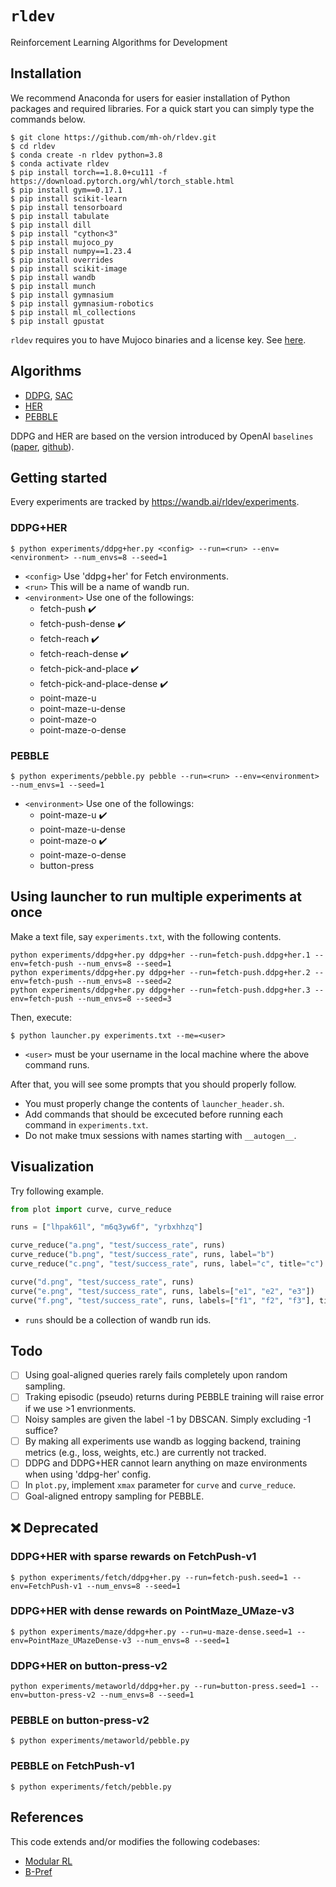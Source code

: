 # ``rldev``
Reinforcement Learning Algorithms for Development

## Installation

We recommend Anaconda for users for easier installation of Python packages and required libraries.
For a quick start you can simply type the commands below.

```console
$ git clone https://github.com/mh-oh/rldev.git
$ cd rldev
$ conda create -n rldev python=3.8
$ conda activate rldev
$ pip install torch==1.8.0+cu111 -f https://download.pytorch.org/whl/torch_stable.html
$ pip install gym==0.17.1
$ pip install scikit-learn
$ pip install tensorboard
$ pip install tabulate
$ pip install dill
$ pip install "cython<3"
$ pip install mujoco_py
$ pip install numpy==1.23.4
$ pip install overrides
$ pip install scikit-image
$ pip install wandb
$ pip install munch
$ pip install gymnasium
$ pip install gymnasium-robotics
$ pip install ml_collections
$ pip install gpustat
```

``rldev`` requires you to have Mujoco binaries and a license key.
See [here](https://github.com/openai/mujoco-py#obtaining-the-binaries-and-license-key).

## Algorithms

* [DDPG](https://arxiv.org/abs/1509.02971), [SAC](https://arxiv.org/abs/1812.05905)
* [HER](https://arxiv.org/abs/1802.09464)
* [PEBBLE](https://arxiv.org/abs/2106.05091)

DDPG and HER are based on the version introduced by OpenAI ``baselines`` ([paper](https://arxiv.org/abs/1802.09464), [github](https://github.com/openai/baselines)).

## Getting started

Every experiments are tracked by https://wandb.ai/rldev/experiments.

### DDPG+HER
```console
$ python experiments/ddpg+her.py <config> --run=<run> --env=<environment> --num_envs=8 --seed=1
```
* ``<config>`` Use 'ddpg+her' for Fetch environments.
* ``<run>`` This will be a name of wandb run.
* ``<environment>`` Use one of the followings:
  * fetch-push :heavy_check_mark:
  * fetch-push-dense :heavy_check_mark:
  * fetch-reach :heavy_check_mark:
  * fetch-reach-dense :heavy_check_mark:
  * fetch-pick-and-place :heavy_check_mark:
  * fetch-pick-and-place-dense :heavy_check_mark:
  * point-maze-u
  * point-maze-u-dense
  * point-maze-o
  * point-maze-o-dense

### PEBBLE
```console
$ python experiments/pebble.py pebble --run=<run> --env=<environment> --num_envs=1 --seed=1
```
* ``<environment>`` Use one of the followings:
  * point-maze-u :heavy_check_mark:
  * point-maze-u-dense
  * point-maze-o :heavy_check_mark:
  * point-maze-o-dense
  * button-press

## Using launcher to run multiple experiments at once

Make a text file, say ``experiments.txt``, with the following contents.
```
python experiments/ddpg+her.py ddpg+her --run=fetch-push.ddpg+her.1 --env=fetch-push --num_envs=8 --seed=1
python experiments/ddpg+her.py ddpg+her --run=fetch-push.ddpg+her.2 --env=fetch-push --num_envs=8 --seed=2
python experiments/ddpg+her.py ddpg+her --run=fetch-push.ddpg+her.3 --env=fetch-push --num_envs=8 --seed=3
```

Then, execute:
```console
$ python launcher.py experiments.txt --me=<user>
```
- ``<user>`` must be your username in the local machine where the above command runs.

After that, you will see some prompts that you should properly follow.

- You must properly change the contents of ``launcher_header.sh``.
- Add commands that should be excecuted before running each command in ``experiments.txt``.
- Do not make tmux sessions with names starting with ``__autogen__``.

## Visualization

Try following example.

```python
from plot import curve, curve_reduce

runs = ["lhpak61l", "m6q3yw6f", "yrbxhhzq"]

curve_reduce("a.png", "test/success_rate", runs)
curve_reduce("b.png", "test/success_rate", runs, label="b")
curve_reduce("c.png", "test/success_rate", runs, label="c", title="c")

curve("d.png", "test/success_rate", runs)
curve("e.png", "test/success_rate", runs, labels=["e1", "e2", "e3"])
curve("f.png", "test/success_rate", runs, labels=["f1", "f2", "f3"], title="f")
```
- ``runs`` should be a collection of wandb run ids.

## Todo

- [ ] Using goal-aligned queries rarely fails completely upon random sampling.
- [ ] Traking episodic (pseudo) returns during PEBBLE training will raise error if we use >1 envrionments.
- [ ] Noisy samples are given the label -1 by DBSCAN. Simply excluding -1 suffice?
- [ ] By making all experiments use wandb as logging backend, training metrics (e.g., loss, weights, etc.) are currently not tracked.
- [ ] DDPG and DDPG+HER cannot learn anything on maze environments when using 'ddpg-her' config. 
- [ ] In ``plot.py``, implement ``xmax`` parameter for ``curve`` and ``curve_reduce``.
- [ ] Goal-aligned entropy sampling for PEBBLE.

## :x: Deprecated

### DDPG+HER with sparse rewards on FetchPush-v1
```console
$ python experiments/fetch/ddpg+her.py --run=fetch-push.seed=1 --env=FetchPush-v1 --num_envs=8 --seed=1
```

### DDPG+HER with dense rewards on PointMaze_UMaze-v3
```console
$ python experiments/maze/ddpg+her.py --run=u-maze-dense.seed=1 --env=PointMaze_UMazeDense-v3 --num_envs=8 --seed=1
```

### DDPG+HER on button-press-v2
```console
python experiments/metaworld/ddpg+her.py --run=button-press.seed=1 --env=button-press-v2 --num_envs=8 --seed=1
```

### PEBBLE on button-press-v2
```console
$ python experiments/metaworld/pebble.py
```

### PEBBLE on FetchPush-v1
```console
$ python experiments/fetch/pebble.py
```

## References

This code extends and/or modifies the following codebases:

* [Modular RL](https://github.com/spitis/mrl)
* [B-Pref](https://github.com/rll-research/BPref)